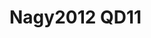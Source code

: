 <a name="material" />

# Nagy2012 QD11
<script type="application/ld+json">
  {
    "@context": "https://schema.org/",
    "@type": "ChemicalSubstance",
    "http://purl.org/dc/terms/conformsTo":
      {
        "@type": "CreativeWork",
        "@id": "https://bioschemas.org/profiles/ChemicalSubstance/0.4-RELEASE/"
      },
    "@id": "https://egonw.github.io/nanowiki/nanowiki137.html#material",
    "name": "Nagy2012 QD11",
    "sameAs": "http://127.0.0.1/mediawiki/index.php/Special:URIResolver/Nagy2012_QD11"
  }
</script>

